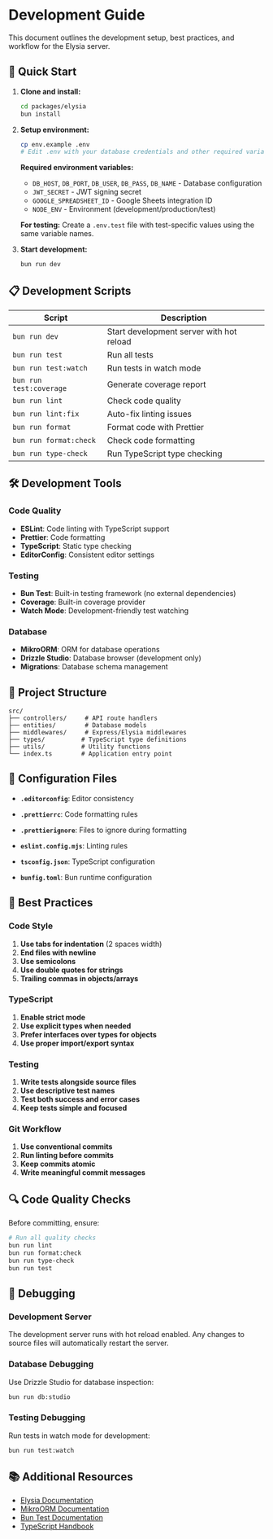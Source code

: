 # Development Guide

This document outlines the development setup, best practices, and workflow for the Elysia server.

## 🚀 Quick Start

1. **Clone and install:**
   ```bash
   cd packages/elysia
   bun install
   ```

2. **Setup environment:**
   ```bash
   cp env.example .env
   # Edit .env with your database credentials and other required variables
   ```

   **Required environment variables:**
   - `DB_HOST`, `DB_PORT`, `DB_USER`, `DB_PASS`, `DB_NAME` - Database configuration
   - `JWT_SECRET` - JWT signing secret
   - `GOOGLE_SPREADSHEET_ID` - Google Sheets integration ID
   - `NODE_ENV` - Environment (development/production/test)

   **For testing:** Create a `.env.test` file with test-specific values using the same variable names.

3. **Start development:**
   ```bash
   bun run dev
   ```

## 📋 Development Scripts

| Script | Description |
|--------|-------------|
| `bun run dev` | Start development server with hot reload |
| `bun run test` | Run all tests |
| `bun run test:watch` | Run tests in watch mode |
| `bun run test:coverage` | Generate coverage report |
| `bun run lint` | Check code quality |
| `bun run lint:fix` | Auto-fix linting issues |
| `bun run format` | Format code with Prettier |
| `bun run format:check` | Check code formatting |
| `bun run type-check` | Run TypeScript type checking |

## 🛠️ Development Tools

### Code Quality

- **ESLint**: Code linting with TypeScript support
- **Prettier**: Code formatting
- **TypeScript**: Static type checking
- **EditorConfig**: Consistent editor settings

### Testing

- **Bun Test**: Built-in testing framework (no external dependencies)
- **Coverage**: Built-in coverage provider
- **Watch Mode**: Development-friendly test watching

### Database

- **MikroORM**: ORM for database operations
- **Drizzle Studio**: Database browser (development only)
- **Migrations**: Database schema management

## 📁 Project Structure

```
src/
├── controllers/     # API route handlers
├── entities/        # Database models
├── middlewares/     # Express/Elysia middlewares
├── types/          # TypeScript type definitions
├── utils/          # Utility functions
└── index.ts        # Application entry point
```

## 🔧 Configuration Files

- **`.editorconfig`**: Editor consistency
- **`.prettierrc`**: Code formatting rules
- **`.prettierignore`**: Files to ignore during formatting
- **`eslint.config.mjs`**: Linting rules
- **`tsconfig.json`**: TypeScript configuration

- **`bunfig.toml`**: Bun runtime configuration

## 🎯 Best Practices

### Code Style

1. **Use tabs for indentation** (2 spaces width)
2. **End files with newline**
3. **Use semicolons**
4. **Use double quotes for strings**
5. **Trailing commas in objects/arrays**

### TypeScript

1. **Enable strict mode**
2. **Use explicit types when needed**
3. **Prefer interfaces over types for objects**
4. **Use proper import/export syntax**

### Testing

1. **Write tests alongside source files**
2. **Use descriptive test names**
3. **Test both success and error cases**
4. **Keep tests simple and focused**

### Git Workflow

1. **Use conventional commits**
2. **Run linting before commits**
3. **Keep commits atomic**
4. **Write meaningful commit messages**

## 🔍 Code Quality Checks

Before committing, ensure:

```bash
# Run all quality checks
bun run lint
bun run format:check
bun run type-check
bun run test
```

## 🐛 Debugging

### Development Server

The development server runs with hot reload enabled. Any changes to source files will automatically restart the server.

### Database Debugging

Use Drizzle Studio for database inspection:

```bash
bun run db:studio
```

### Testing Debugging

Run tests in watch mode for development:

```bash
bun run test:watch
```

## 📚 Additional Resources

- [Elysia Documentation](https://elysiajs.com/)
- [MikroORM Documentation](https://mikro-orm.io/)
- [Bun Test Documentation](https://bun.sh/docs/cli/test)
- [TypeScript Handbook](https://www.typescriptlang.org/docs/) 